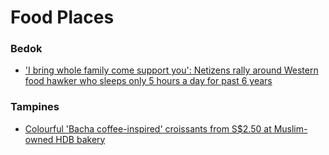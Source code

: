# Food Places


### Bedok
- ['I bring whole family come support you': Netizens rally around Western food hawker who sleeps only 5 hours a day for past 6 years](https://www.asiaone.com/lifestyle/i-bring-whole-family-come-support-you-netizens-rally-around-western-food-hawker-meaty-western-cuisine-who?utm_source=a1home&utm_medium=referral&utm_campaign=A1+trending&utm_content=c7)



### Tampines
- [Colourful 'Bacha coffee-inspired' croissants from S$2.50 at Muslim-owned HDB bakery](https://www.todayonline.com/8days/colourful-bacha-coffee-inspired-croissants-s250-muslim-owned-hdb-bakery-2272921)

